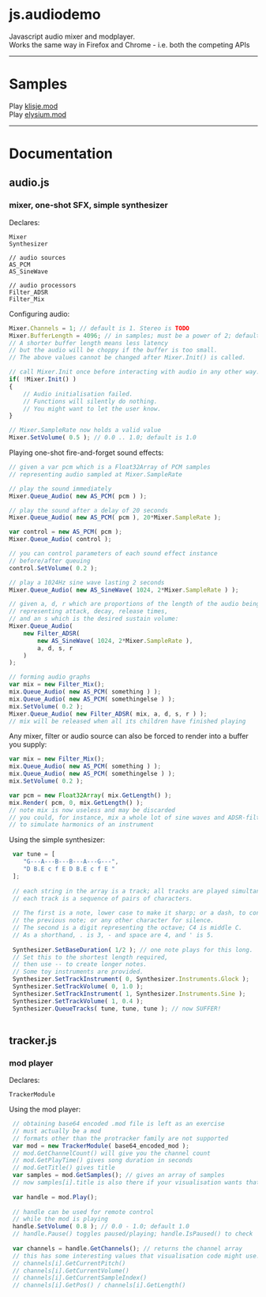 js.audiodemo
============

Javascript audio mixer and modplayer.  
Works the same way in Firefox and Chrome - i.e. both the competing APIs

***

Samples
=======

Play [klisje.mod](http://www.toothycat.net/~sham/dev/webaudiodemo/?klisje.mod.b64)  
Play [elysium.mod](http://www.toothycat.net/~sham/dev/webaudiodemo/?elysium.mod.b64)

***

Documentation
=============

## audio.js
### mixer, one-shot SFX, simple synthesizer

Declares:
```
Mixer
Synthesizer

// audio sources
AS_PCM
AS_SineWave

// audio processors
Filter_ADSR
Filter_Mix
```

Configuring audio:
```javascript
Mixer.Channels = 1; // default is 1. Stereo is TODO
Mixer.BufferLength = 4096; // in samples; must be a power of 2; default is 4096.
// A shorter buffer length means less latency 
// but the audio will be choppy if the buffer is too small.
// The above values cannot be changed after Mixer.Init() is called.

// call Mixer.Init once before interacting with audio in any other way.
if( !Mixer.Init() )
{
    // Audio initialisation failed. 
    // Functions will silently do nothing. 
    // You might want to let the user know.
}

// Mixer.SampleRate now holds a valid value
Mixer.SetVolume( 0.5 ); // 0.0 .. 1.0; default is 1.0
```

Playing one-shot fire-and-forget sound effects:  

```javascript
// given a var pcm which is a Float32Array of PCM samples 
// representing audio sampled at Mixer.SampleRate

// play the sound immediately
Mixer.Queue_Audio( new AS_PCM( pcm ) ); 

// play the sound after a delay of 20 seconds
Mixer.Queue_Audio( new AS_PCM( pcm ), 20*Mixer.SampleRate ); 

var control = new AS_PCM( pcm );
Mixer.Queue_Audio( control );

// you can control parameters of each sound effect instance 
// before/after queuing
control.SetVolume( 0.2 ); 

// play a 1024Hz sine wave lasting 2 seconds
Mixer.Queue_Audio( new AS_SineWave( 1024, 2*Mixer.SampleRate ) );

// given a, d, r which are proportions of the length of the audio being filtered
// representing attack, decay, release times, 
// and an s which is the desired sustain volume:
Mixer.Queue_Audio( 
    new Filter_ADSR( 
        new AS_SineWave( 1024, 2*Mixer.SampleRate ), 
        a, d, s, r 
    ) 
);

// forming audio graphs
var mix = new Filter_Mix(); 
mix.Queue_Audio( new AS_PCM( something ) );
mix.Queue_Audio( new AS_PCM( somethingelse ) );
mix.SetVolume( 0.2 );
Mixer.Queue_Audio( new Filter_ADSR( mix, a, d, s, r ) );
// mix will be released when all its children have finished playing

```

Any mixer, filter or audio source can also be forced to render into a buffer you supply:
```javascript
var mix = new Filter_Mix(); 
mix.Queue_Audio( new AS_PCM( something ) );
mix.Queue_Audio( new AS_PCM( somethingelse ) );
mix.SetVolume( 0.2 );

var pcm = new Float32Array( mix.GetLength() );
mix.Render( pcm, 0, mix.GetLength() ); 
// note mix is now useless and may be discarded
// you could, for instance, mix a whole lot of sine waves and ADSR-filter 
// to simulate harmonics of an instrument
```


Using the simple synthesizer:

```javascript
 var tune = [
    "G---A---B---B---A---G---",
    "D B.E c f E D B.E c f E "
 ];
 
 // each string in the array is a track; all tracks are played simultaneously.
 // each track is a sequence of pairs of characters. 
 
 // The first is a note, lower case to make it sharp; or a dash, to continue
 // the previous note; or any other character for silence.
 // The second is a digit representing the octave; C4 is middle C. 
 // As a shorthand, . is 3, - and space are 4, and ' is 5. 
 
 Synthesizer.SetBaseDuration( 1/2 ); // one note plays for this long. 
 // Set this to the shortest length required, 
 // then use -- to create longer notes. 
 // Some toy instruments are provided.
 Synthesizer.SetTrackInstrument( 0, Synthesizer.Instruments.Glock ); 
 Synthesizer.SetTrackVolume( 0, 1.0 );
 Synthesizer.SetTrackInstrument( 1, Synthesizer.Instruments.Sine );
 Synthesizer.SetTrackVolume( 1, 0.4 );
 Synthesizer.QueueTracks( tune, tune, tune ); // now SUFFER!
 
```

## tracker.js
### mod player

Declares:
```
TrackerModule
```

Using the mod player:

```javascript
 // obtaining base64 encoded .mod file is left as an exercise
 // must actually be a mod
 // formats other than the protracker family are not supported
 var mod = new TrackerModule( base64_encoded_mod );
 // mod.GetChannelCount() will give you the channel count
 // mod.GetPlayTime() gives song duration in seconds
 // mod.GetTitle() gives title
 var samples = mod.GetSamples(); // gives an array of samples
 // now samples[i].title is also there if your visualisation wants that
 
 var handle = mod.Play(); 
 
 // handle can be used for remote control 
 // while the mod is playing
 handle.SetVolume( 0.8 ); // 0.0 - 1.0; default 1.0
 // handle.Pause() toggles paused/playing; handle.IsPaused() to check
 
 var channels = handle.GetChannels(); // returns the channel array
 // this has some interesting values that visualisation code might use:
 // channels[i].GetCurrentPitch()
 // channels[i].GetCurrentVolume() 
 // channels[i].GetCurrentSampleIndex() 
 // channels[i].GetPos() / channels[i].GetLength()
```
